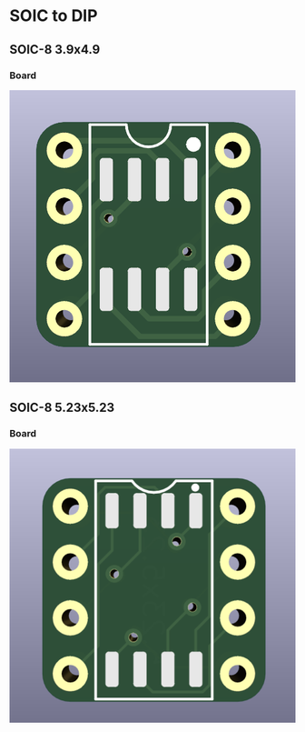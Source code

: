 # SOIC to DIP

## SOIC-8 3.9x4.9

### Board

![board](./soic8_3.9x4.9_to_dip/images/board.png)

## SOIC-8 5.23x5.23

### Board

![board](./soic8_5.23x5.23_to_dip/images/board.png)
